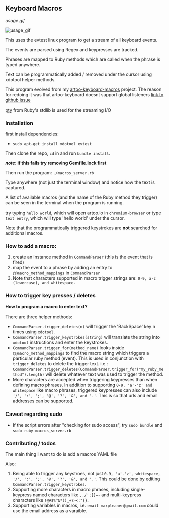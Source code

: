 

## **Keyboard Macros**

_usage gif_

![usage_gif](macros.gif)

This uses the evtest linux program to get a stream of all keyboard events.

The events are parsed using Regex and keypresses are tracked.

Phrases are mapped to Ruby methods which are called when the phrase is typed anywhere.

Text can be programmatically added / removed under the cursor using xdotool helper methods.

This program evolved from my [artoo-keyboard-macros](https://github.com/maxpleaner/artoo-keyboard-macros) project.
The reason for redoing it was that artoo-keyboard doesnt support global listeners [link to github issue](https://github.com/hybridgroup/artoo-keyboard/issues/6)

[pty](http://ruby-doc.org/stdlib-2.2.3/libdoc/pty/rdoc/PTY.html) from Ruby's stdlib is used for the streaming I/O 

### Installation

first install dependencies:

- `sudo apt-get install xdotool evtest`

Then clone the repo, `cd` in and run `bundle install`.

**_note_: if this fails try removing Gemfile.lock first**

Then run the program: `./macros_server.rb`

Type anywhere (not just the terminal window) and notice how the text is captured.

A list of available macros (and the name of the Ruby method they trigger) can be seen in the terminal when the
program is running. 

try typing `hello world`, which will open artoo.io in `chromium-browser`
or type `text entry`, which will type 'hello world' under the cursor.

Note that the programmatically triggered keystrokes are **not** searched for
additional macros. 

### How to add a macro:

1. create an instance method in `CommandParser` (this is the event that is fired)
2. map the event to a phrase by adding an entry to `@@macro_method_mappings` in `CommandParser`
3. Note that characters supported in macro trigger strings are: `0-9, a-z (lowercase), and whitespace.`
    
###  How to trigger key presses / deletes

**How to program a macro to enter text?**

There are three helper methods:

- `CommandParser.trigger_deletes(n)` will trigger the 'BackSpace' key n times using `xdotool`.
- `CommandParser.trigger_keystrokes(string)` will translate the string into `xdotool` instructions and enter the keystrokes.
- `CommandParser.trigger_for(method_name)` looks inside `@@macro_method_mappings` to find the macro string which triggers a particular
    ruby method (event). This is used in conjunction with `trigger_deletes` to delete the trigger text. i.e.: 
    `CommandParser.trigger_deletes(CommandParser.trigger_for("my_ruby_method").length)` will delete whatever text was used to trigger the method.
- More characters are accepted when triggering keypresses than when
  defining macro phrases. In addition to supporting `0-9, 'a'-'z' and whitespace` like macro phrases,
  triggered keypresses can also include `'/', ':', ';', '@', '?', '&', and '.'`. This is so that urls and email addresses can be
  supported. 

### Caveat regarding sudo

- If the script errors after "checking for sudo access", try `sudo bundle` and `sudo ruby macros_server.rb` 

### Contributing / todos

The main thing I want to do is add a macros YAML file

Also:

1. Being able to trigger any keystroes, not just `0-9, 'a'-'z', whitespace, '/', ':', ';', '@', '?', '&', and '.'`. This could be done by editing `CommandParser.trigger_keystrokes`.
3. Supporting more characters in macro phrases, including single-keypress named characters like `,./';[]=-` and multi-keypress characters like `!@#$%^&*()_+?><:"{}`.
3. Supporting variables in macros, i.e. `email maxpleaner@gmail.com` could use the email address as a varaible.
